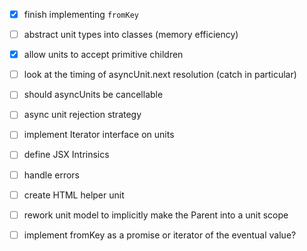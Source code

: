-   [x] finish implementing `fromKey`
-   [ ] abstract unit types into classes (memory efficiency)
-   [x] allow units to accept primitive children
-   [ ] look at the timing of asyncUnit.next resolution (catch in particular)
-   [ ] should asyncUnits be cancellable
-   [ ] async unit rejection strategy
-   [ ] implement Iterator interface on units
-   [ ] define JSX Intrinsics
-   [ ] handle errors
-   [ ] create HTML helper unit
-   [ ] rework unit model to implicitly make the Parent into a unit scope

-   [ ] implement fromKey as a promise or iterator of the eventual value?
